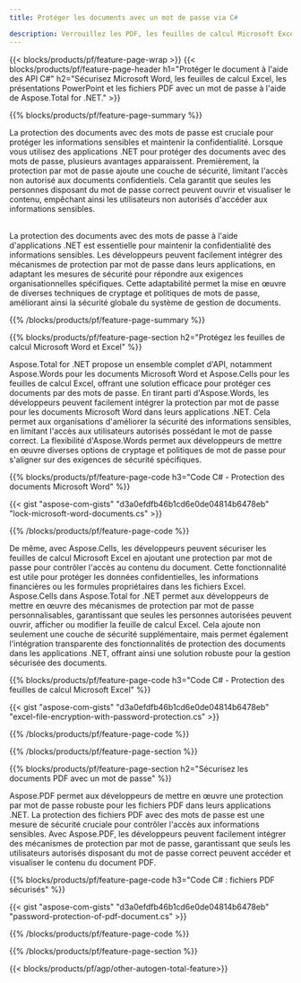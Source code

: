 ```yaml
---
title: Protéger les documents avec un mot de passe via C# 

description: Verrouillez les PDF, les feuilles de calcul Microsoft Excel, les présentations PowerPoint et les documents Word avec des mots de passe via votre application C#. Appliquez facilement une protection par mot de passe.
---
```


{{< blocks/products/pf/feature-page-wrap >}}
{{< blocks/products/pf/feature-page-header h1="Protéger le document à l'aide des API C#" h2="Sécurisez Microsoft Word, les feuilles de calcul Excel, les présentations PowerPoint et les fichiers PDF avec un mot de passe à l'aide de Aspose.Total for .NET." >}}

{{% blocks/products/pf/feature-page-summary %}}

La protection des documents avec des mots de passe est cruciale pour protéger les informations sensibles et maintenir la confidentialité. Lorsque vous utilisez des applications .NET pour protéger des documents avec des mots de passe, plusieurs avantages apparaissent. Premièrement, la protection par mot de passe ajoute une couche de sécurité, limitant l'accès non autorisé aux documents confidentiels. Cela garantit que seules les personnes disposant du mot de passe correct peuvent ouvrir et visualiser le contenu, empêchant ainsi les utilisateurs non autorisés d'accéder aux informations sensibles. <br /><br />

La protection des documents avec des mots de passe à l'aide d'applications .NET est essentielle pour maintenir la confidentialité des informations sensibles. Les développeurs peuvent facilement intégrer des mécanismes de protection par mot de passe dans leurs applications, en adaptant les mesures de sécurité pour répondre aux exigences organisationnelles spécifiques. Cette adaptabilité permet la mise en œuvre de diverses techniques de cryptage et politiques de mots de passe, améliorant ainsi la sécurité globale du système de gestion de documents.

{{% /blocks/products/pf/feature-page-summary  %}}


{{% blocks/products/pf/feature-page-section  h2="Protégez les feuilles de calcul Microsoft Word et Excel" %}}

Aspose.Total for .NET propose un ensemble complet d'API, notamment Aspose.Words pour les documents Microsoft Word et Aspose.Cells pour les feuilles de calcul Excel, offrant une solution efficace pour protéger ces documents par des mots de passe. En tirant parti d'Aspose.Words, les développeurs peuvent facilement intégrer la protection par mot de passe pour les documents Microsoft Word dans leurs applications .NET. Cela permet aux organisations d'améliorer la sécurité des informations sensibles, en limitant l'accès aux utilisateurs autorisés possédant le mot de passe correct. La flexibilité d'Aspose.Words permet aux développeurs de mettre en œuvre diverses options de cryptage et politiques de mot de passe pour s'aligner sur des exigences de sécurité spécifiques. <br />

{{% blocks/products/pf/feature-page-code h3="Code C# - Protection des documents Microsoft Word" %}}

{{< gist "aspose-com-gists" "d3a0efdfb46b1cd6e0de04814b6478eb" "lock-microsoft-word-documents.cs" >}}

{{% /blocks/products/pf/feature-page-code  %}}

De même, avec Aspose.Cells, les développeurs peuvent sécuriser les feuilles de calcul Microsoft Excel en ajoutant une protection par mot de passe pour contrôler l'accès au contenu du document. Cette fonctionnalité est utile pour protéger les données confidentielles, les informations financières ou les formules propriétaires dans les fichiers Excel. Aspose.Cells dans Aspose.Total for .NET permet aux développeurs de mettre en œuvre des mécanismes de protection par mot de passe personnalisables, garantissant que seules les personnes autorisées peuvent ouvrir, afficher ou modifier la feuille de calcul Excel. Cela ajoute non seulement une couche de sécurité supplémentaire, mais permet également l'intégration transparente des fonctionnalités de protection des documents dans les applications .NET, offrant ainsi une solution robuste pour la gestion sécurisée des documents.

{{% blocks/products/pf/feature-page-code h3="Code C# - Protection des feuilles de calcul Microsoft Excel" %}}

{{< gist "aspose-com-gists" "d3a0efdfb46b1cd6e0de04814b6478eb" "excel-file-encryption-with-password-protection.cs" >}}

{{% /blocks/products/pf/feature-page-code  %}}

{{% /blocks/products/pf/feature-page-section %}}

{{% blocks/products/pf/feature-page-section  h2="Sécurisez les documents PDF avec un mot de passe" %}}

Aspose.PDF permet aux développeurs de mettre en œuvre une protection par mot de passe robuste pour les fichiers PDF dans leurs applications .NET. La protection des fichiers PDF avec des mots de passe est une mesure de sécurité cruciale pour contrôler l'accès aux informations sensibles. Avec Aspose.PDF, les développeurs peuvent facilement intégrer des mécanismes de protection par mot de passe, garantissant que seuls les utilisateurs autorisés disposant du mot de passe correct peuvent accéder et visualiser le contenu du document PDF. <br />

{{% blocks/products/pf/feature-page-code h3="Code C# : fichiers PDF sécurisés" %}}

{{< gist "aspose-com-gists" "d3a0efdfb46b1cd6e0de04814b6478eb" "password-protection-of-pdf-document.cs" >}}

{{% /blocks/products/pf/feature-page-code  %}}

{{% /blocks/products/pf/feature-page-section %}}

{{< blocks/products/pf/agp/other-autogen-total-feature>}}